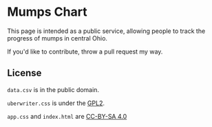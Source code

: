 # Mumps Chart

This page is intended as a public service, allowing people to track the progress of mumps in central Ohio. 

If you'd like to contribute, throw a pull request my way. 

## License

`data.csv` is in the public domain.

`uberwriter.css` is under the [GPL2](https://www.gnu.org/licenses/old-licenses/gpl-2.0.txt).

`app.css` and `index.html` are [CC-BY-SA 4.0](https://creativecommons.org/licenses/by-sa/4.0/)
